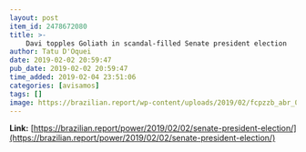 ```yaml
---
layout: post
item_id: 2478672080
title: >-
    Davi topples Goliath in scandal-filled Senate president election
author: Tatu D'Oquei
date: 2019-02-02 20:59:47
pub_date: 2019-02-02 20:59:47
time_added: 2019-02-04 23:51:06
categories: [avisamos]
tags: []
image: https://brazilian.report/wp-content/uploads/2019/02/fcpzzb_abr_01021911252.jpg
---
```


**Link:** [https://brazilian.report/power/2019/02/02/senate-president-election/](https://brazilian.report/power/2019/02/02/senate-president-election/)

